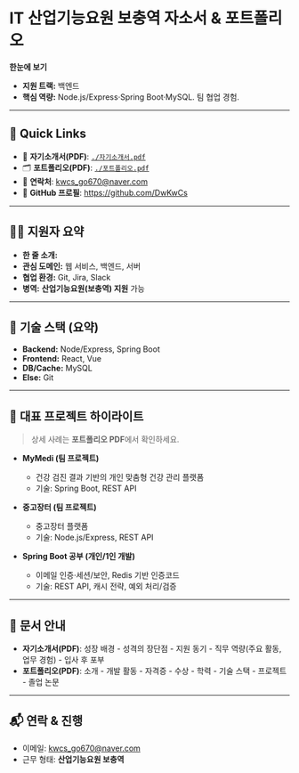 # IT 산업기능요원 보충역 자소서 & 포트폴리오

**한눈에 보기**  
- **지원 트랙:** 백엔드
- **핵심 역량:** Node.js/Express·Spring Boot·MySQL. 팀 협업 경험.  

---

## 📌 Quick Links
- 📄 **자기소개서(PDF)**: [`./자기소개서.pdf`](https://github.com/DwKwCs/IT-Cover-Letter-and-Portfolio/blob/main/%EC%9E%90%EA%B8%B0%EC%86%8C%EA%B0%9C%EC%84%9C%20ver.6.pdf)  
- 🗂️ **포트폴리오(PDF)**: [`./포트폴리오.pdf`](https://github.com/DwKwCs/IT-Cover-Letter-and-Portfolio/blob/main/%ED%8F%AC%ED%8A%B8%ED%8F%B4%EB%A6%AC%EC%98%A4%20ver.6.pdf)  
- 📨 **연락처**: [kwcs_go670@naver.com](mailto:kwcs_go670@naver.com)  
- 🔗 **GitHub 프로필**: https://github.com/DwKwCs


---

## 🧑‍💻 지원자 요약
- **한 줄 소개:** 
- **관심 도메인:** 웹 서비스, 백엔드, 서버
- **협업 환경:** Git, Jira, Slack  
- **병역:** **산업기능요원(보충역) 지원** 가능

---

## 🧱 기술 스택 (요약)
- **Backend:** Node/Express, Spring Boot
- **Frontend:** React, Vue
- **DB/Cache:** MySQL
- **Else:** Git


---

## 🌟 대표 프로젝트 하이라이트
> 상세 사례는 **포트폴리오 PDF**에서 확인하세요.

- **MyMedi (팀 프로젝트)**  
  - 건강 검진 결과 기반의 개인 맞춤형 건강 관리 플랫폼  
  - 기술: Spring Boot, REST API
 
- **중고장터 (팀 프로젝트)**  
  - 중고장터 플랫폼  
  - 기술: Node.js/Express, REST API

- **Spring Boot 공부 (개인/1인 개발)**  
  - 이메일 인증·세션/보안, Redis 기반 인증코드  
  - 기술: REST API, 캐시 전략, 예외 처리/검증

---

## 📑 문서 안내
- **자기소개서(PDF)**: 성장 배경 - 성격의 장단점 - 지원 동기 - 직무 역량(주요 활동, 업무 경험) - 입사 후 포부
- **포트폴리오(PDF)**: 소개 - 개발 활동 - 자격증 - 수상 - 학력 - 기술 스택 - 프로젝트 - 졸업 논문


---

## 📬 연락 & 진행
- 이메일: [kwcs_go670@naver.com](mailto:kwcs_go670@naver.com)  
- 근무 형태: **산업기능요원 보충역**


